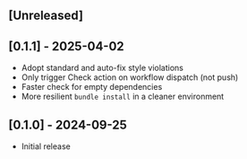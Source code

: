 ## [Unreleased]

## [0.1.1] - 2025-04-02

- Adopt standard and auto-fix style violations
- Only trigger Check action on workflow dispatch (not push)
- Faster check for empty dependencies
- More resilient `bundle install` in a cleaner environment

## [0.1.0] - 2024-09-25

- Initial release
